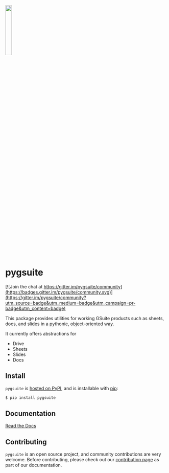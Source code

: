 <img src="./docs/images/pygsuite_logo.png" width=20% height=20%>

# pygsuite

[![Join the chat at https://gitter.im/pygsuite/community](https://badges.gitter.im/pygsuite/community.svg)](https://gitter.im/pygsuite/community?utm_source=badge&utm_medium=badge&utm_campaign=pr-badge&utm_content=badge)

This package provides utilities for working GSuite products such as sheets, docs, and slides 
in a pythonic, object-oriented way.

It currently offers abstractions for

- Drive
- Sheets
- Slides
- Docs

## Install

`pygsuite` is [hosted on PyPI](https://pypi.org/project/pygsuite/), and is installable with [pip](https://pip.pypa.io/en/stable/):

```bash
$ pip install pygsuite
```

## Documentation

[Read the Docs](https://pygsuite.readthedocs.io/en/latest/)

## Contributing

`pygsuite` is an open source project, and community contributions are very welcome. Before contributing, please check out our [contribution page]() as part of our documentation.
